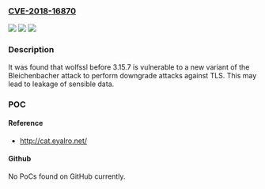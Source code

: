 ### [CVE-2018-16870](https://cve.mitre.org/cgi-bin/cvename.cgi?name=CVE-2018-16870)
![](https://img.shields.io/static/v1?label=Product&message=wolfssl&color=blue)
![](https://img.shields.io/static/v1?label=Version&message=n%2Fa&color=blue)
![](https://img.shields.io/static/v1?label=Vulnerability&message=CWE-200&color=brighgreen)

### Description

It was found that wolfssl before 3.15.7 is vulnerable to a new variant of the Bleichenbacher attack to perform downgrade attacks against TLS. This may lead to leakage of sensible data.

### POC

#### Reference
- http://cat.eyalro.net/

#### Github
No PoCs found on GitHub currently.

